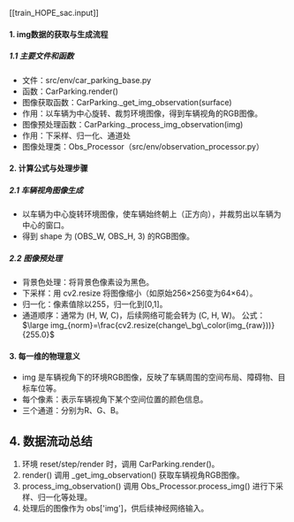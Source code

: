[[train_HOPE_sac.input]]
#### 1. img数据的获取与生成流程
##### 1.1 主要文件和函数
- 文件：src/env/car_parking_base.py
- 函数：CarParking.render()
- 图像获取函数：CarParking._get_img_observation(surface)
- 作用：以车辆为中心旋转、裁剪环境图像，得到车辆视角的RGB图像。
- 图像预处理函数：CarParking._process_img_observation(img)
- 作用：下采样、归一化、通道处
- 图像处理类：Obs_Processor（src/env/observation_processor.py）
#### 2. 计算公式与处理步骤
##### 2.1 车辆视角图像生成
- 以车辆为中心旋转环境图像，使车辆始终朝上（正方向），并裁剪出以车辆为中心的窗口。
- 得到 shape 为 (OBS_W, OBS_H, 3) 的RGB图像。
##### 2.2 图像预处理
- 背景色处理：将背景色像素设为黑色。
- 下采样：用 cv2.resize 将图像缩小（如原始256×256变为64×64）。
- 归一化：像素值除以255，归一化到[0,1]。
- 通道顺序：通常为 (H, W, C)，后续网络可能会转为 (C, H, W)。
公式：
 $\large img_{norm}=\frac{cv2.resize(change\_bg\_color(img_{raw}))}{255.0}$
#### 3. 每一维的物理意义
- img 是车辆视角下的环境RGB图像，反映了车辆周围的空间布局、障碍物、目标车位等。
- 每个像素：表示车辆视角下某个空间位置的颜色信息。
- 三个通道：分别为R、G、B。
## 4. 数据流动总结
1. 环境 reset/step/render 时，调用 CarParking.render()。
2. render() 调用 _get_img_observation() 获取车辆视角RGB图像。
3. process_img_observation() 调用 Obs_Processor.process_img() 进行下采样、归一化等处理。
4. 处理后的图像作为 obs['img']，供后续神经网络输入。